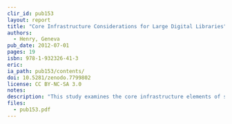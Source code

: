 ```yaml
---
clir_id: pub153
layout: report
title: "Core Infrastructure Considerations for Large Digital Libraries"
authors: 
  - Henry, Geneva
pub_date: 2012-07-01
pages: 19
isbn: 978-1-932326-41-3
eric:
ia_path: pub153/contents/
doi: 10.5281/zenodo.7799802
license: CC BY-NC-SA 3.0
notes: 
description: "This study examines the core infrastructure elements of systems that manage large quantities of digital materials that one would think of as a digital library. An examination of the infrastructures of a few make it possible to understand the diverse approaches each has taken to manage digital content. This study focuses on large, noncommercial digital libraries. Published in collaboration with CLIR’s Digital Library Federation program."
files:
  - pub153.pdf
---
```

